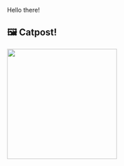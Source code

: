 Hello there!



## 🖼️ Catpost!

<sub>
    <img src="https://cdn2.thecatapi.com/images/6e6.jpg" height="256">
</sub>

